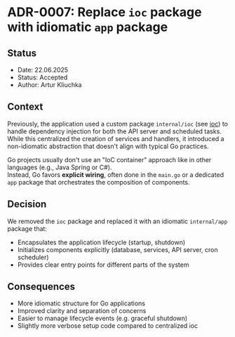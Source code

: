 # ADR-0007: Replace `ioc` package with idiomatic `app` package

## Status

- Date: 22.06.2025  
- Status: Accepted  
- Author: Artur Kliuchka

## Context

Previously, the application used a custom package `internal/ioc` (see [ioc](./0005-ioc-containers.md)) to handle dependency injection for both the API server and scheduled tasks.  
While this centralized the creation of services and handlers, it introduced a non-idiomatic abstraction that doesn't align with typical Go practices.

Go projects usually don't use an "IoC container" approach like in other languages (e.g., Java Spring or C#).  
Instead, Go favors **explicit wiring**, often done in the `main.go` or a dedicated `app` package that orchestrates the composition of components.

## Decision

We removed the `ioc` package and replaced it with an idiomatic `internal/app` package that:

- Encapsulates the application lifecycle (startup, shutdown)
- Initializes components explicitly (database, services, API server, cron scheduler)
- Provides clear entry points for different parts of the system

## Consequences

- More idiomatic structure for Go applications
- Improved clarity and separation of concerns
- Easier to manage lifecycle events (e.g. graceful shutdown)
- Slightly more verbose setup code compared to centralized ioc
